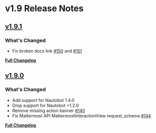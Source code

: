 <!-- markdownlint-disable MD024 -->
# v1.9 Release Notes

## [v1.9.1](https://github.com/nautobot/nautobot-plugin-chatops/releases/tag/v1.9.1)

### What's Changed

* Fix broken docs link [#150](https://github.com/nautobot/nautobot-plugin-chatops/pull/150) and [#151](https://github.com/nautobot/nautobot-plugin-chatops/pull/151)

[**Full Changelog**](https://github.com/nautobot/nautobot-plugin-chatops/compare/v1.9.0...v1.9.1)

## [v1.9.0](https://github.com/nautobot/nautobot-plugin-chatops/releases/tag/v1.9.0)

### What's Changed

* Add support for Nautobot 1.4.0
* Drop support for Nautobot <1.2.0
* Remove missing action banner [#140](https://github.com/nautobot/nautobot-plugin-chatops/pull/140)
* Fix Mattermost API MattermostInteractionView request_schema [#144](https://github.com/nautobot/nautobot-plugin-chatops/pull/144)

[**Full Changelog**](https://github.com/nautobot/nautobot-plugin-chatops/compare/v1.8.0...v1.9.0)

